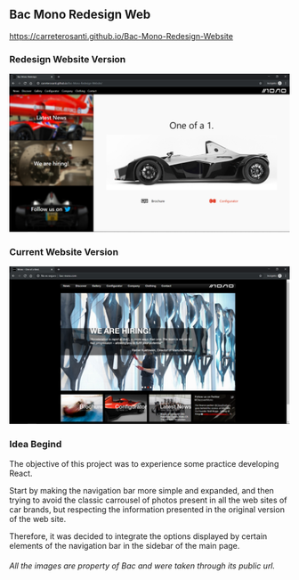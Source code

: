 ## Bac Mono Redesign Web

<a style="text-align:center">https://carreterosanti.github.io/Bac-Mono-Redesign-Website</a>

### Redesign Website Version

<img alt="Screenshot Redesign Version" src="https://raw.githubusercontent.com/carreterosanti/Bac-Mono-Redesign-Website/master/readme-images/Redesign-Version-Sitte.PNG"/>

### Current Website Version

<img alt="Screenshot Current Version" src="https://raw.githubusercontent.com/carreterosanti/Bac-Mono-Redesign-Website/master/readme-images/Current-Version-Site.PNG"/>

### Idea Begind

The objective of this project was to experience some practice developing React.

Start by making the navigation bar more simple and expanded, and then trying to avoid the classic carrousel of photos present in all the web sites of car brands, but respecting the information presented in the original version of the web site.

Therefore, it was decided to integrate the options displayed by certain elements of the navigation bar in the sidebar of the main page.

###### All the images are property of Bac and were taken through its public url.
